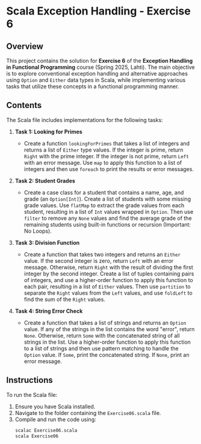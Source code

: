 # Scala Exception Handling - Exercise 6

## Overview

This project contains the solution for **Exercise 6** of the **Exception Handling in Functional Programming** course (Spring 2025, Lahti). The main objective is to explore conventional exception handling and alternative approaches using `Option` and `Either` data types in Scala, while implementing various tasks that utilize these concepts in a functional programming manner.

## Contents

The Scala file includes implementations for the following tasks:

1. **Task 1: Looking for Primes**  
   - Create a function `lookingForPrimes` that takes a list of integers and returns a list of `Either` type values. If the integer is prime, return `Right` with the prime integer. If the integer is not prime, return `Left` with an error message. Use `map` to apply this function to a list of integers and then use `foreach` to print the results or error messages.

2. **Task 2: Student Grades**  
   - Create a case class for a student that contains a name, age, and grade (an `Option[Int]`). Create a list of students with some missing grade values. Use `flatMap` to extract the grade values from each student, resulting in a list of `Int` values wrapped in `Option`. Then use `filter` to remove any `None` values and find the average grade of the remaining students using built-in functions or recursion (Important: No Loops).

3. **Task 3: Division Function**  
   - Create a function that takes two integers and returns an `Either` value. If the second integer is zero, return `Left` with an error message. Otherwise, return `Right` with the result of dividing the first integer by the second integer. Create a list of tuples containing pairs of integers, and use a higher-order function to apply this function to each pair, resulting in a list of `Either` values. Then use `partition` to separate the `Right` values from the `Left` values, and use `foldLeft` to find the sum of the `Right` values.

4. **Task 4: String Error Check**  
   - Create a function that takes a list of strings and returns an `Option` value. If any of the strings in the list contains the word "error", return `None`. Otherwise, return `Some` with the concatenated string of all strings in the list. Use a higher-order function to apply this function to a list of strings and then use pattern matching to handle the `Option` value. If `Some`, print the concatenated string. If `None`, print an error message.

## Instructions

To run the Scala file:

1. Ensure you have Scala installed.
2. Navigate to the folder containing the `Exercise06.scala` file.
3. Compile and run the code using:
   ```bash
   scalac Exercise06.scala
   scala Exercise06
